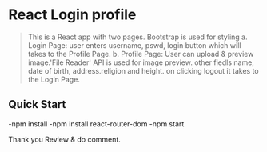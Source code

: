 # React Login profile

> This is a React app with two pages.
> Bootstrap is used for styling
> a. Login Page: user enters username, pswd, login button which will takes to the Profile Page.
> b. Profile Page: User can upload & preview image.'File Reader' API is used for image preview. other fiedls name, date of birth, address.religion and height. on clicking logout it takes to the Login Page.

## Quick Start

-npm install
-npm install react-router-dom
-npm start

Thank you
Review & do comment.
